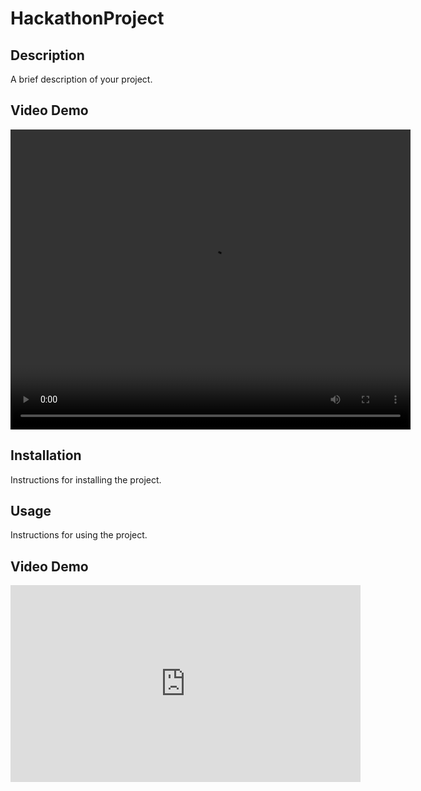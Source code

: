 # HackathonProject

## Description
A brief description of your project.

## Video Demo

<video width="640" height="480" controls>
  <source src="telegram_bot_demo.mp4" type="video/mp4">
  Your browser does not support the video tag.
</video>

## Installation
Instructions for installing the project.

## Usage
Instructions for using the project.

## Video Demo
<iframe width="560" height="315" src="https://www.youtube.com/embed/8ZjFAhQjGzY" frameborder="0" allowfullscreen></iframe>

